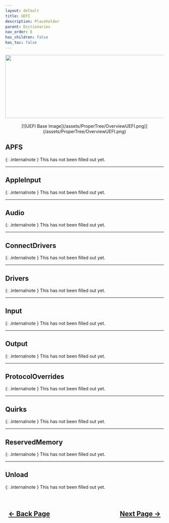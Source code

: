 ```yaml
---
layout: default
title: UEFI
description: Placeholder
parent: Dictionaries
nav_order: 8
has_children: false
has_toc: false
---
```


<style>
  .navigation-container {
    display: flex;
    justify-content: space-between;
    align-items: center;
    width: 100%;
  }
  
  .nav-button {
    margin: 10px;
  }
</style>

<p align="center">
  <img width="650" height="200" src="../../../assets/Headers/Header-OpenCore-UEFI.png">
</p>

<div style="text-align: center;" markdown="1">
[![UEFI Base Image](/assets/ProperTree/OverviewUEFI.png)](/assets/ProperTree/OverviewUEFI.png)
</div>

## **APFS**

{: .internalnote }
This has not been filled out yet.

<hr>

## **AppleInput**

{: .internalnote }
This has not been filled out yet.

<hr>

## **Audio**

{: .internalnote }
This has not been filled out yet.

<hr>

## **ConnectDrivers**

{: .internalnote }
This has not been filled out yet.

<hr>

## **Drivers**

{: .internalnote }
This has not been filled out yet.

<hr>

## **Input**

{: .internalnote }
This has not been filled out yet.

<hr>

## **Output**

{: .internalnote }
This has not been filled out yet.

<hr>

## **ProtocolOverrides**

{: .internalnote }
This has not been filled out yet.

<hr>

## **Quirks**

{: .internalnote }
This has not been filled out yet.

<hr>

## **ReservedMemory**

{: .internalnote }
This has not been filled out yet.

<hr>

## **Unload**

{: .internalnote }
This has not been filled out yet.

<h2 align="center">
  <br>
  <div class="navigation-container">
    <a class="nav-button" href="../07-PlatformInfo/">&larr; Back Page</a>
    <a class="nav-button" href="">Next Page &rarr;</a>
  </div>
  <br>
</h2>
